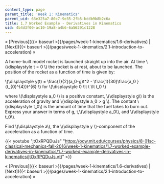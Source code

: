 ```yaml
---
content_type: page
parent_title: 'Week 1: Kinematics'
parent_uid: 63e325a7-80c7-9e35-2fb5-bddb9b8b2c6a
title: 1.7 Worked Example - Derivatives in Kinematics
uid: 4b4d3f00-ac10-19a8-a4b6-6a56291c1228
---
```


« [Previous]({{< baseurl >}}/pages/week-1-kinematics/1.6-derivatives) | [Next]({{< baseurl >}}/pages/week-1-kinematics/2.1-introduction-to-acceleration) »

A home-built model rocket is launched straight up into the air. At time \\(\\displaystyle t = 0 \\) the rocket is at rest, about to be launched. The position of the rocket as a function of time is given by:

\\(\\displaystyle y(t) = \\frac{1}{2}(a\_0-g)t^2 - \\frac{1}{30}\\frac{a\_0 }{t\_{0}^{4}}t^{6} \\) for \\(\\displaystyle 0 \\lt t \\lt t\_0 \\)

where \\(\\displaystyle a\_0 \\) is a positive constant, \\(\\displaystyle g\\) is the acceleration of gravity and \\(\\displaystyle a\_0 > g \\). The contant \\(\\displaystyle t\_0\\) is the amount of time that the fuel takes to burn out. Express your answer in terms of g, t,\\(\\displaystyle a\_0\\), and \\(\\displaystyle t\_0\\).

Find \\(\\displaystyle a\\), the \\(\\displaystyle y \\)-component of the acceleration as a function of time.

{{< youtube "jtOxRPQDuJs" "https://ocw.mit.edu/courses/physics/8-01sc-classical-mechanics-fall-2016/week-1-kinematics/1.7-worked-example-derivatives-in-kinematics/1.7-worked-example-derivatives-in-kinematics/jtOxRPQDuJs.vtt" >}}

« [Previous]({{< baseurl >}}/pages/week-1-kinematics/1.6-derivatives) | [Next]({{< baseurl >}}/pages/week-1-kinematics/2.1-introduction-to-acceleration) »
